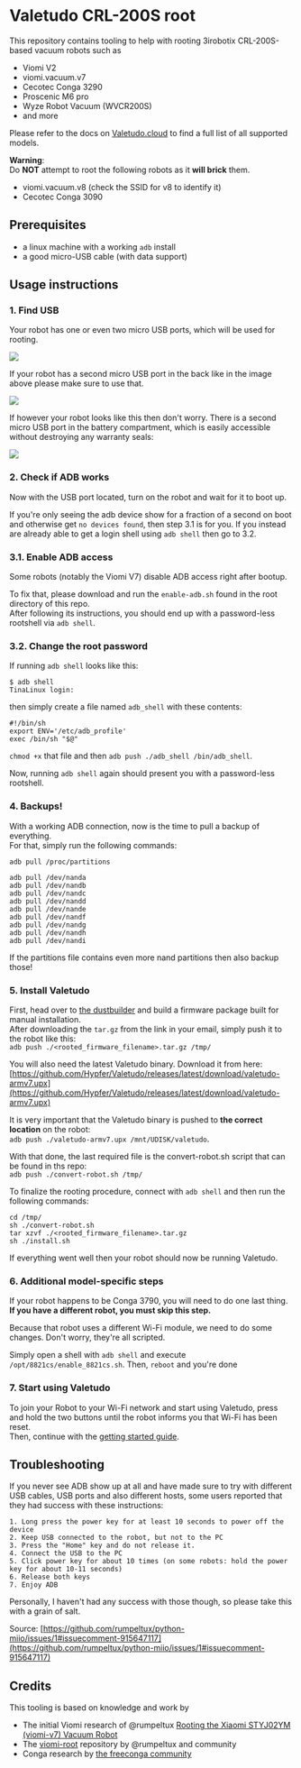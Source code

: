 # Valetudo CRL-200S root

This repository contains tooling to help with rooting 3irobotix CRL-200S-based vacuum robots such as

* Viomi V2
* viomi.vacuum.v7
* Cecotec Conga 3290
* Proscenic M6 pro
* Wyze Robot Vacuum (WVCR200S)
* and more

Please refer to the docs on [Valetudo.cloud](https://valetudo.cloud) to find a full list of all supported models.

**Warning**:<br/>
Do **NOT** attempt to root the following robots as it **will brick** them.
- viomi.vacuum.v8 (check the SSID for v8 to identify it)
- Cecotec Conga 3090

## Prerequisites

* a linux machine with a working `adb` install
* a good micro-USB cable (with data support)

## Usage instructions

### 1. Find USB

Your robot has one or even two micro USB ports, which will be used for rooting.

<img src="./img/with_back_usb.jpg"/>

If your robot has a second micro USB port in the back like in the image above please make sure to use that.

<img src="./img/without_back_usb.jpg"/>

If however your robot looks like this then don't worry.
There is a second micro USB port in the battery compartment, which is easily accessible without destroying any warranty seals:

<img src="./img/battery_usb.jpg"/>

### 2. Check if ADB works

Now with the USB port located, turn on the robot and wait for it to boot up.

If you're only seeing the adb device show for a fraction of a second on boot and otherwise get `no devices found`, then step 3.1 is for you.
If you instead are already able to get a login shell using `adb shell` then go to 3.2.

### 3.1. Enable ADB access

Some robots (notably the Viomi V7) disable ADB access right after bootup.

To fix that, please download and run the `enable-adb.sh` found in the root directory of this repo.<br/>
After following its instructions, you should end up with a password-less rootshell via `adb shell`.

### 3.2. Change the root password

If running `adb shell` looks like this:
```
$ adb shell
TinaLinux login:
```

then simply create a file named `adb_shell` with these contents:

```
#!/bin/sh
export ENV='/etc/adb_profile'
exec /bin/sh "$@"
```

`chmod +x` that file and then `adb push ./adb_shell /bin/adb_shell`.

Now, running `adb shell` again should present you with a password-less rootshell.

### 4. Backups!

With a working ADB connection, now is the time to pull a backup of everything.<br/>
For that, simply run the following commands:

```
adb pull /proc/partitions

adb pull /dev/nanda
adb pull /dev/nandb
adb pull /dev/nandc
adb pull /dev/nandd
adb pull /dev/nande
adb pull /dev/nandf
adb pull /dev/nandg
adb pull /dev/nandh
adb pull /dev/nandi
```

If the partitions file contains even more nand partitions then also backup those!

### 5. Install Valetudo

First, head over to [the dustbuilder](https://builder.dontvacuum.me) and build a firmware package built for manual installation.<br/>
After downloading the `tar.gz` from the link in your email, simply push it to the robot like this:<br/>
`adb push ./<rooted_firmware_filename>.tar.gz /tmp/`

You will also need the latest Valetudo binary. Download it from here:<br/>
[https://github.com/Hypfer/Valetudo/releases/latest/download/valetudo-armv7.upx](https://github.com/Hypfer/Valetudo/releases/latest/download/valetudo-armv7.upx)

It is very important that the Valetudo binary is pushed to **the correct location** on the robot:<br/>
`adb push ./valetudo-armv7.upx /mnt/UDISK/valetudo`. 


With that done, the last required file is the convert-robot.sh script that can be found in ths repo:<br/>
`adb push ./convert-robot.sh /tmp/`

To finalize the rooting procedure, connect with `adb shell` and then run the following commands:
```
cd /tmp/
sh ./convert-robot.sh
tar xzvf ./<rooted_firmware_filename>.tar.gz
sh ./install.sh
```

If everything went well then your robot should now be running Valetudo.

### 6. Additional model-specific steps

If your robot happens to be Conga 3790, you will need to do one last thing.
**If you have a different robot, you must skip this step.**

Because that robot uses a different Wi-Fi module, we need to do some changes. Don't worry, they're all scripted.

Simply open a shell with `adb shell` and execute `/opt/8821cs/enable_8821cs.sh`.
Then, `reboot` and you're done

### 7. Start using Valetudo

To join your Robot to your Wi-Fi network and start using Valetudo, press and hold the two buttons until the robot informs you that Wi-Fi has been reset.<br/>
Then, continue with the [getting started guide](https://valetudo.cloud/pages/general/getting-started.html#joining_wifi).

## Troubleshooting

If you never see ADB show up at all and have made sure to try with different USB cables, USB ports and also different hosts, some users reported that they had success with these instructions:

```
1. Long press the power key for at least 10 seconds to power off the device
2. Keep USB connected to the robot, but not to the PC
3. Press the "Home" key and do not release it.
4. Connect the USB to the PC
5. Click power key for about 10 times (on some robots: hold the power key for about 10-11 seconds)
6. Release both keys
7. Enjoy ADB
```

Personally, I haven't had any success with those though, so please take this with a grain of salt.

Source:
[https://github.com/rumpeltux/python-miio/issues/1#issuecomment-915647117](https://github.com/rumpeltux/python-miio/issues/1#issuecomment-915647117)

## Credits

This tooling is based on knowledge and work by

- The initial Viomi research of @rumpeltux [Rooting the Xiaomi STYJ02YM (viomi-v7) Vacuum Robot](https://itooktheredpill.irgendwo.org/2020/rooting-xiaomi-vacuum-robot/)
- The [viomi-root](https://github.com/rumpeltux/viomi-rooting) repository by @rumpeltux and community
- Conga research by [the freeconga community](https://gitlab.com/freeconga/stuff/-/tree/master/docs)
